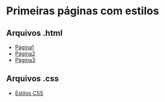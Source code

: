 # Primeiras páginas com estilos

## Arquivos .html

- [Página1](pagina1.html)
- [Página2](pagina2.html)
- [Página3](pagina3.html)

## Arquivos .css

- [Estilos CSS](estilos.css)